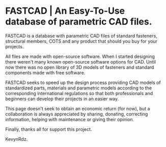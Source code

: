 # FASTCAD | An Easy-To-Use database of parametric CAD files.
FASTCAD is a database with parametric CAD files of standard fasteners, structural members, COTS and any product that should you buy for your projects.

All files are made with open-source software.
When I started designing there weren't many known open-source software options for CAD. Until now there was no open library of 3D models of fasteners and standard components made with free software.

FASTCAD seeks to speed up the design process providing CAD models of standardized parts, materials and parametric models according to the corresponding international regulations so that both professionals and beginners can develop their projects in an easier way.

This page doesn't seek to obtain an economic return (for now), but a collaboration is always appreciated by sharing, donating, correcting information, helping with maintenance or giving their opinion.

Finally, thanks all for support this project.

KevynRdz.

